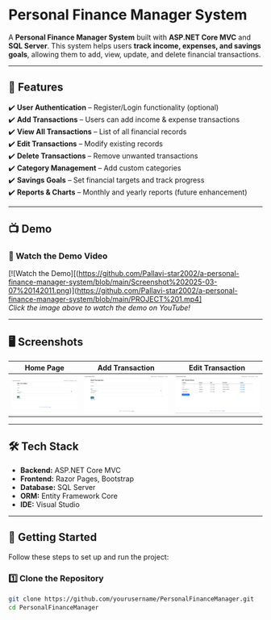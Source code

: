 # Personal Finance Manager System

A **Personal Finance Manager System** built with **ASP.NET Core MVC** and **SQL Server**. This system helps users **track income, expenses, and savings goals**, allowing them to add, view, update, and delete financial transactions.

---

## **📌 Features**
✔️ **User Authentication** – Register/Login functionality (optional)  
✔️ **Add Transactions** – Users can add income & expense transactions  
✔️ **View All Transactions** – List of all financial records  
✔️ **Edit Transactions** – Modify existing records  
✔️ **Delete Transactions** – Remove unwanted transactions  
✔️ **Category Management** – Add custom categories  
✔️ **Savings Goals** – Set financial targets and track progress  
✔️ **Reports & Charts** – Monthly and yearly reports (future enhancement)  

---

## **📺 Demo**
### **🎥 Watch the Demo Video**
[![Watch the Demo][(https://github.com/Pallavi-star2002/a-personal-finance-manager-system/blob/main/Screenshot%202025-03-07%20142011.png)](https://github.com/Pallavi-star2002/a-personal-finance-manager-system/blob/main/PROJECT%201.mp4]  
*Click the image above to watch the demo on YouTube!*

---

## **🖥️ Screenshots**
| Home Page | Add Transaction | Edit Transaction |
|-----------|---------------|----------------|
| ![Home](https://github.com/Pallavi-star2002/a-personal-finance-manager-system/blob/main/Screenshot%202025-03-07%20142011.png) | ![Add](https://github.com/Pallavi-star2002/a-personal-finance-manager-system/blob/main/Screenshot%202025-03-07%20142011.png) | ![Edit](https://github.com/Pallavi-star2002/a-personal-finance-manager-system/blob/main/Screenshot%202025-03-07%20142150.png) |

---

## **🛠️ Tech Stack**
- **Backend:** ASP.NET Core MVC  
- **Frontend:** Razor Pages, Bootstrap  
- **Database:** SQL Server  
- **ORM:** Entity Framework Core  
- **IDE:** Visual Studio  

---

## **🚀 Getting Started**
Follow these steps to set up and run the project:

### **1️⃣ Clone the Repository**
```sh
git clone https://github.com/yourusername/PersonalFinanceManager.git
cd PersonalFinanceManager

